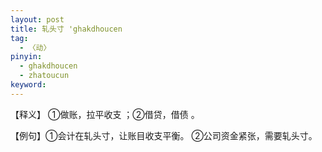 ```yaml
---
layout: post
title: 轧头寸 'ghakdhoucen
tag:
  - 〈动〉
pinyin: 
  - ghakdhoucen
  - zhatoucun
keyword: 
---
```



【释义】 ①做账，拉平收支 ；②借贷，借债 。                                       
                                                
【例句】①会计在轧头寸，让账目收支平衡。 ②公司资金紧张，需要轧头寸。           

                  
 
         

   

                    